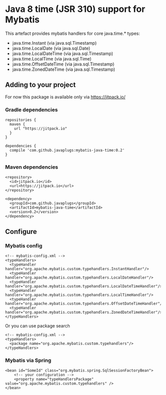 # Java 8 time (JSR 310) support for Mybatis

This artefact provides mybatis handlers for core java.time.\* types:
- java.time.Instant (via java.sql.Timestamp)
- java.time.LocalDate (via java.sql.Date)
- java.time.LocalDateTime (via java.sql.Timestamp)
- java.time.LocalTime (via java.sql.Time)
- java.time.OffsetDateTime (via java.sql.Timestamp)
- java.time.ZonedDateTime (via java.sql.Timestamp)

## Adding to your project

For now this package is available only via https://jitpack.io/

### Gradle dependencies
```
repositories {
  maven {
    url "https://jitpack.io"
  }
}

dependencies {
  compile 'com.github.javaplugs:mybatis-java-time:0.2'
}
```

### Maven dependencies
```
<repository>
  <id>jitpack.io</id>
  <url>https://jitpack.io</url>
</repository>

<dependency>
  <groupId>com.github.javaplugs</groupId>
  <artifactId>mybatis-java-time</artifactId>
  <version>0.2</version>
</dependency>
```

## Configure

### Mybatis config
```
<!-- mybatis-config.xml -->
<typeHandlers>
  <typeHandler handler="org.apache.mybatis.custom.typehandlers.InstantHandler"/>
  <typeHandler handler="org.apache.mybatis.custom.typehandlers.LocalDateHandler"/>
  <typeHandler handler="org.apache.mybatis.custom.typehandlers.LocalDateTimeHandler"/>
  <typeHandler handler="org.apache.mybatis.custom.typehandlers.LocalTimeHandler"/>
  <typeHandler handler="org.apache.mybatis.custom.typehandlers.OffsetDateTimeHandler"/>
  <typeHandler handler="org.apache.mybatis.custom.typehandlers.ZonedDateTimeHandler"/>
</typeHandlers>
```

Or you can use package search

```
<!-- mybatis-config.xml -->
<typeHandlers>
  <package name="org.apache.mybatis.custom.typehandlers"/>
</typeHandlers>
```

### Mybatis via Spring
```
<bean id="SomeId" class="org.mybatis.spring.SqlSessionFactoryBean">
    <!-- your configuration -->
    <property name="typeHandlersPackage" value="org.apache.mybatis.custom.typehandlers" />
</bean>
```